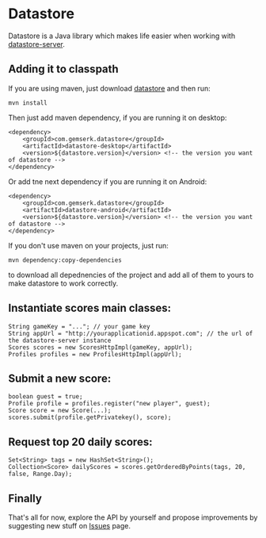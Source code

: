 Datastore
=============

Datastore is a Java library which makes life easier when working with [datastore-server][datastore-server].

Adding it to classpath
-------

If you are using maven, just download [datastore][datastore] and then run:

	mvn install

Then just add maven dependency, if you are running it on desktop:

	<dependency>
		<groupId>com.gemserk.datastore</groupId>
		<artifactId>datastore-desktop</artifactId>
		<version>${datastore.version}</version> <!-- the version you want of datastore -->
	</dependency>

Or add tne next dependency if you are running it on Android:

	<dependency>
		<groupId>com.gemserk.datastore</groupId>
		<artifactId>datastore-android</artifactId>
		<version>${datastore.version}</version> <!-- the version you want of datastore -->
	</dependency>

If you don't use maven on your projects, just run:

	mvn dependency:copy-dependencies

to download all depednencies of the project and add all of them to yours to make datastore to work correctly.

Instantiate scores main classes:
-------

	String gameKey = "..."; // your game key
	String appUrl = "http://yourapplicationid.appspot.com"; // the url of the datastore-server instance
	Scores scores = new ScoresHttpImpl(gameKey, appUrl);
	Profiles profiles = new ProfilesHttpImpl(appUrl);

Submit a new score:
-------

	boolean guest = true;
	Profile profile = profiles.register("new player", guest);
	Score score = new Score(...);
	scores.submit(profile.getPrivatekey(), score);

Request top 20 daily scores:
-------

	Set<String> tags = new HashSet<String>();
	Collection<Score> dailyScores = scores.getOrderedByPoints(tags, 20, false, Range.Day);

Finally
-------

That's all for now, explore the API by yourself and propose improvements by suggesting new stuff on [Issues][issues] page. 

[issues]: https://github.com/gemserk/datastore/issues
[datastore]: git://github.com/gemserk/datastore.git
[datastore-server]: https://github.com/gemserk/datastore-server
